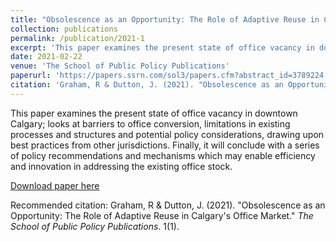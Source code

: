 ```yaml
---
title: "Obsolescence as an Opportunity: The Role of Adaptive Reuse in Calgary's Office Market"
collection: publications
permalink: /publication/2021-1
excerpt: 'This paper examines the present state of office vacancy in downtown Calgary; looks at barriers to office conversion, limitations in existing processes and structures and potential policy considerations, drawing upon best practices from other jurisdictions. Finally, it will conclude with a series of policy recommendations and mechanisms which may enable efficiency and innovation in addressing the existing office stock.'
date: 2021-02-22
venue: 'The School of Public Policy Publications'
paperurl: 'https://papers.ssrn.com/sol3/papers.cfm?abstract_id=3789224'
citation: 'Graham, R & Dutton, J. (2021). "Obsolescence as an Opportunity, The Role of Adaptive Reuse in Calgary's Office Market." <i>Journal of Planning Education and Research</i>.'
---
```

This paper examines the present state of office vacancy in downtown Calgary; looks at barriers to office conversion, limitations in existing processes and structures and potential policy considerations, drawing upon best practices from other jurisdictions. Finally, it will conclude with a series of policy recommendations and mechanisms which may enable efficiency and innovation in addressing the existing office stock.

[Download paper here](https://deliverypdf.ssrn.com/delivery.php?ID=459088119025089007106104104076083098010024009039040035126007001014097099119127119031122003024052103055112125088105125089015091123053009076092006104097018099096107024001026085110007119005126029003117071098080122008099025019113097112118086099024120004127&EXT=pdf&INDEX=TRUE)

Recommended citation: Graham, R & Dutton, J. (2021). "Obsolescence as an Opportunity: The Role of Adaptive Reuse in Calgary's Office Market." <i>The School of Public Policy Publications</i>. 1(1).

